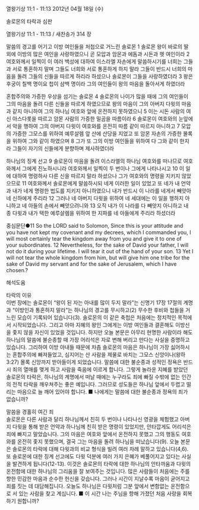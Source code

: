 열왕기상 11:1 - 11:13 
2012년 04월 18일 (수)

솔로몬의 타락과 심판



열왕기상 11:1 - 11:13 / 새찬송가 314 장


말씀의 경고를 어기고 이방 여인들을 처첩으로 거느린 솔로몬
1 솔로몬 왕이 바로의 딸 외에 이방의 많은 여인을 사랑하였으니 곧 모압과 암몬과 에돔과 시돈과 헷 여인이라 2 여호와께서 일찍이 이 여러 백성에 대하여 이스라엘 자손에게 말씀하시기를 너희는 그들과 서로 통혼하지 말며 그들도 너희와 서로 통혼하게 하지 말라 그들이 반드시 너희의 마음을 돌려 그들의 신들을 따르게 하리라 하셨으나 솔로몬이 그들을 사랑하였더라 3 왕은 후궁이 칠백 명이요 첩이 삼백 명이라 그의 여인들이 왕의 마음을 돌아서게 하였더라

혼합주의와 가증한 우상을 섬기는 솔로몬
4 솔로몬의 나이가 많을 때에 그의 여인들이 그의 마음을 돌려 다른 신들을 따르게 하였으므로 왕의 마음이 그의 아버지 다윗의 마음과 같지 아니하여 그의 하나님 여호와 앞에 온전하지 못하였으니 5 이는 시돈 사람의 여신 아스다롯을 따르고 암몬 사람의 가증한 밀곰을 따름이라 6 솔로몬이 여호와의 눈앞에서 악을 행하여 그의 아버지 다윗이 여호와를 온전히 따름 같이 따르지 아니하고 7 모압의 가증한 그모스를 위하여 예루살렘 앞 산에 산당을 지었고 또 암몬 자손의 가증한 몰록을 위하여 그와 같이 하였으며 8 그가 또 그의 이방 여인들을 위하여 다 그와 같이 한지라 그들이 자기의 신들에게 분향하며 제사하였더라

하나님의 징계 선고
9 솔로몬이 마음을 돌려 이스라엘의 하나님 여호와를 떠나므로 여호와께서 그에게 진노하시니라 여호와께서 일찍이 두 번이나 그에게 나타나시고 10 이 일에 대하여 명령하사 다른 신을 따르지 말라 하셨으나 그가 여호와의 명령을 지키지 않았으므로 11 여호와께서 솔로몬에게 말씀하시되 네게 이러한 일이 있었고 또 네가 내 언약과 내가 네게 명령한 법도를 지키지 아니하였으니 내가 반드시 이 나라를 네게서 빼앗아 네 신하에게 주리라 12 그러나 네 아버지 다윗을 위하여 네 세대에는 이 일을 행하지 아니하고 네 아들의 손에서 빼앗으려니와 13 오직 내가 이 나라를 다 빼앗지 아니하고 내 종 다윗과 내가 택한 예루살렘을 위하여 한 지파를 네 아들에게 주리라 하셨더라

중심문단●11 So the LORD said to Solomon, Since this is your attitude and you have not kept my covenant and my decrees, which I commanded you, I will most certainly tear the kingdom away from you and give it to one of your subordinates. 12 Nevertheless, for the sake of David your father, I will not do it during your lifetime. I will tear it out of the hand of your son. 13 Yet I will not tear the whole kingdom from him, but will give him one tribe for the sake of David my servant and for the sake of Jerusalem, which I have chosen.?

해석도움





타락의 이유  
이번 장에는 솔로몬이 “왕이 된 자는 아내를 많이 두지 말라”는 신명기 17장 17절의 계명과 “이방인과 통혼하지 말라”는 하나님의 경고를 무시하고(2) 무수한 후비와 첩들을 거느린 모습이 기록되어 있습니다(3). 솔로몬의 이 같은 축첩은 처음에는 정치적인 목적에서 시작되었습니다. 그리고 아마 지혜의 왕인 그에게는 이방 여인들과 결혼해도 이방신을 좇지 않을 자신이 있었을 것입니다. 하지만 오늘 본문은 아무리 현명한 사람이라 해도 하나님의 말씀에 불순종할 때 가장 어리석은 자로 변해 버리고 만다는 사실을 증명하고 있습니다. 그리하여 이방 아내들 때문에 차츰 솔로몬의 마음은 하나님이 가장 싫어하시는 혼합주의에 빠져들었고, 심지어는 산 사람을 제물로 바치는 그모스 신앙이나(왕하 3:27) 몰록 신앙까지 받아들이게 되었습니다. 말씀에 대한 불순종과 성적인 정욕은 반드시 죄의 열매를 맺게 하고 사람을 죽음에 이르게 합니다. 그렇게 놀라운 지혜를 받았던 솔로몬의 타락은, 하나님의 계명에서 떠날 때에는 누구라도 죄에 빠질 수밖에 없는 인간의 전적 타락을 깨우쳐주는 좋은 예입니다. 그러므로 성도들은 하나님 앞에서 두렵고 떨리는 마음으로 늘 깨어 있어야 합니다.
■ 나에게는 말씀에 대한 불순종과 정욕의 죄가 없습니까?

말씀을 경홀히 여긴 죄  
솔로몬은 다른 사람과 달리 하나님께서 친히 두 번이나 나타나신 영광을 체험했고 아버지 다윗을 통해 받은 언약과 하나님께 친히 받은 명령이 있었지만, 안타깝게도 어리석은 죄에 빠지고 말았습니다. 그의 마음은 여호와 앞에서 온전하지 못했고 그의 행동도 여호와를 온전히 좇지 못했으며, 결국 그는 마음을 돌려 하나님을 떠났습니다(9). 오늘 본문은 솔로몬의 타락에 대해 다윗과의 비교 형식을 빌려 여러 차례 말하고 있습니다(4,6). 또 솔로몬에 대한 징계 선고에도 다윗 덕분에 여러 가지 은혜가 베풀어지고 있다는 사실을 발견하게 됩니다(12-13). 이것은 솔로몬의 타락에 대한 하나님의 안타까움과 다윗의 온전함에 대한 하나님의 그리움을 잘 보여주는 것입니다. 많은 사람들이 처음에는 주를 향한 민감한 마음과 순수한 헌신을 갖습니다. 그러나 시간이 지날수록 마음이 굳어지고 죄를 짓는 데 대담해집니다. 오늘도 하나님은 다윗처럼 그분 앞에서 변함없는 온전함으로 서 있는 사람을 찾고 계십니다.
■ 이 시간 나는 주님을 향해 가졌던 처음 사랑을 회복하기 원합니까?